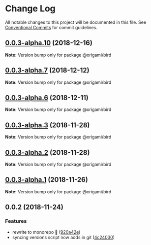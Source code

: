# Change Log

All notable changes to this project will be documented in this file.
See [Conventional Commits](https://conventionalcommits.org) for commit guidelines.

## [0.0.3-alpha.10](https://github.com/origami-cms/core/tree/master/packages/bird/compare/v0.0.3-alpha.9...v0.0.3-alpha.10) (2018-12-16)

**Note:** Version bump only for package @origami/bird





## [0.0.3-alpha.7](https://github.com/origami-cms/core/tree/master/packages/bird/compare/v0.0.3-alpha.6...v0.0.3-alpha.7) (2018-12-12)

**Note:** Version bump only for package @origami/bird





## [0.0.3-alpha.6](https://github.com/origami-cms/core/tree/master/packages/bird/compare/v0.0.3-alpha.5...v0.0.3-alpha.6) (2018-12-11)

**Note:** Version bump only for package @origami/bird





## [0.0.3-alpha.3](https://github.com/origami-cms/core/tree/master/packages/bird/compare/v0.0.3-alpha.2...v0.0.3-alpha.3) (2018-11-28)

**Note:** Version bump only for package @origami/bird





## [0.0.3-alpha.2](https://github.com/origami-cms/core/tree/master/packages/bird/compare/v0.0.3-alpha.1...v0.0.3-alpha.2) (2018-11-28)

**Note:** Version bump only for package @origami/bird





## [0.0.3-alpha.1](https://github.com/origami-cms/core/tree/master/packages/bird/compare/v0.0.3-alpha.0...v0.0.3-alpha.1) (2018-11-26)

**Note:** Version bump only for package @origami/bird





## 0.0.2 (2018-11-24)


### Features

* rewrite to monorepo 🎉 ([920a42e](https://github.com/origami-cms/core/tree/master/packages/bird/commit/920a42e))
* syncing versions script now adds in git ([4c24030](https://github.com/origami-cms/core/tree/master/packages/bird/commit/4c24030))
